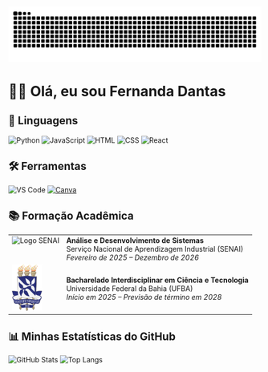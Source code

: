 <picture>
  <source media="(prefers-color-scheme: dark)" srcset="https://raw.githubusercontent.com/fernanddadantasm/fernanddadantasm/output/github-contribution-grid-snake-dark.svg">
  <source media="(prefers-color-scheme: light)" srcset="https://raw.githubusercontent.com/fernanddadantasm/fernanddadantasm/output/github-contribution-grid-snake.svg">
  <img alt="github contribution grid snake animation" src="https://raw.githubusercontent.com/fernanddadantasm/fernanddadantasm/output/github-contribution-grid-snake.svg">
</picture>


# 👩‍💻 Olá, eu sou Fernanda Dantas 

## 🚀 Linguagens
<p align="left"> 
  <img src="https://cdn.jsdelivr.net/gh/devicons/devicon/icons/python/python-original.svg" alt="Python" width="40"/> 
  <img src="https://cdn.jsdelivr.net/gh/devicons/devicon/icons/javascript/javascript-original.svg" alt="JavaScript" width="40"/> 
  <img src="https://cdn.jsdelivr.net/gh/devicons/devicon/icons/html5/html5-original.svg" alt="HTML" width="40"/> 
  <img src="https://cdn.jsdelivr.net/gh/devicons/devicon/icons/css3/css3-original.svg" alt="CSS" width="40"/> 
  <img src="https://cdn.jsdelivr.net/gh/devicons/devicon/icons/react/react-original.svg" alt="React" width="40"/> 
</p>

## 🛠 Ferramentas 
<p align="left"> 
  <img src="https://cdn.jsdelivr.net/gh/devicons/devicon/icons/vscode/vscode-original.svg" alt="VS Code" width="40"/> 
  <a href="https://www.canva.com/" target="_blank"><img src="https://cdn.jsdelivr.net/gh/devicons/devicon/icons/canva/canva-original.svg" alt="Canva" width="40"/></a>
</p>

## 📚 Formação Acadêmica

<table>
  <tr>
    <td valign="top"><img src="https://logodownload.org/wp-content/uploads/2019/08/senai-logo-1.png" alt="Logo SENAI" width="60"></td>
    <td>
      <strong>Análise e Desenvolvimento de Sistemas</strong><br>
      Serviço Nacional de Aprendizagem Industrial (SENAI)<br>
      <em>Fevereiro de 2025 – Dezembro de 2026</em>
    </td>
  </tr>
  <tr>
    <td valign="top"><img src="https://github.com/fernanddadantasm/fernanddadantasm/blob/main/Brasão_da_UFBA.png?raw=true" alt="Logo UFBA" width="60"></td>
    <td>
      <strong>Bacharelado Interdisciplinar em Ciência e Tecnologia</strong><br>
      Universidade Federal da Bahia (UFBA)<br>
      <em>Início em 2025 – Previsão de término em 2028</em>
    </td>
  </tr>
</table>

## 📊 Minhas Estatísticas do GitHub

![GitHub Stats](https://github-readme-stats.vercel.app/api?username=fernanddadantasm&show_icons=true&theme=radical)
![Top Langs](https://github-readme-stats.vercel.app/api/top-langs/?username=fernanddadantasm&layout=compact&theme=radical)
